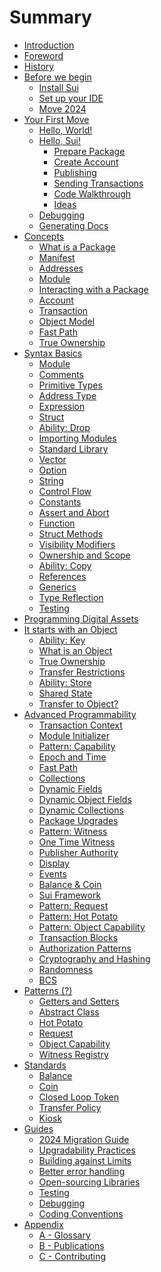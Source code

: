 # Summary

<!--

    Things that we don't have:
        - VM and bytecode
        - why Move is safe
        - double spending and compiler checks
        - borrow checker
        - papers and research behind Move and Sui

        - use capability and not address
        - ownership

    Thoughts:
        - someone will jump, some sections will be skipped, some will be read in a different order;

    Audiences:
        - people who don't know anything about Move
        - people who know Move but don't know Sui
        - people who know Sui but don't know Move
        - people who tried Move and Sui and need more


 -->

<!--

comparison to docs.sui.io
    - strings (+)
    - collections (+)
    - module initializer (+)
    - entry functions (+)
    - one-time-witness (+)
    - patterns
        - capability
        - witness
        - transferable witness
        - hot potato
        - id pointer
    - conventions

- wrapped objects ???
- shared objects
- table and bag
- gas considerations
- custom transfer rules
- object and package versioning

-->

- [Introduction](introduction.md)
- [Foreword]() <!-- foreword.md) -->
- [History](history.md)
- [Before we begin](before-we-begin/README.md)
  - [Install Sui](before-we-begin/install-sui.md)
  - [Set up your IDE](before-we-begin/ide-support.md)
  - [Move 2024](before-we-begin/move-2024.md)
- [Your First Move](your-first-move/README.md)
  - [Hello, World!](your-first-move/hello-world.md)
  - [Hello, Sui!](./your-first-move/hello-sui.md)
    - [Prepare Package]() <!-- ./your-first-move/hello-sui.html#add-the-code) -->
    - [Create Account]() <!-- ./your-first-move/hello-sui.html#set-up-an-account)  -->
    - [Publishing]() <!-- ./your-first-move/hello-sui.html#publish)  -->
    - [Sending Transactions]()
    - [Code Walkthrough]()
    - [Ideas]()
  - [Debugging]() <!-- your-first-move/debugging.md) -->
  - [Generating Docs]() <!-- your-first-move/generating-docs.md) -->
    <!-- TODO:  -->
    <!-- - [Send a Transaction]() -->
- [Concepts](./concepts/README.md)
  - [What is a Package](./concepts/packages.md)
  - [Manifest](./concepts/manifest.md)
  - [Addresses](./concepts/address.md)
  - [Module](./concepts/modules.md)
  - [Interacting with a Package](./concepts/user-interaction.md)
  - [Account](./concepts/what-is-an-account.md)
  - [Transaction](./concepts/what-is-a-transaction.md)
  - [Object Model](./concepts/object-model.md)
  - [Fast Path](./concepts/fast-path.md)
  - [True Ownership](./concepts/true-ownership.md)
- [Syntax Basics](./basic-syntax/README.md)
  - [Module](./basic-syntax/module.md)
  - [Comments](./basic-syntax/comments.md)
  - [Primitive Types](./basic-syntax/primitive-types.md)
  - [Address Type](./basic-syntax/address.md)
  - [Expression](./basic-syntax/expression.md)
  - [Struct](./basic-syntax/struct.md)
  - [Ability: Drop](./basic-syntax/drop-ability.md)
  - [Importing Modules](./basic-syntax/importing-modules.md)
  - [Standard Library](./basic-syntax/standard-library.md)
  - [Vector](./basic-syntax/vector.md)
  - [Option](./basic-syntax/option.md) <!-- Option requires vector -->
  - [String](./basic-syntax/string.md) <!-- String requires vector and option for try_* -->
  - [Control Flow](./basic-syntax/control-flow.md)
  - [Constants](./basic-syntax/constants.md)
  - [Assert and Abort](./basic-syntax/assert-and-abort.md)
  - [Function](./basic-syntax/function.md)
  - [Struct Methods](./basic-syntax/struct-methods.md)
  - [Visibility Modifiers](./basic-syntax/visibility.md)
  - [Ownership and Scope](./basic-syntax/ownership-and-scope.md)
  - [Ability: Copy](./basic-syntax/copy-ability.md)
  - [References](./basic-syntax/references.md)
  - [Generics](./basic-syntax/generics.md)
  - [Type Reflection](./basic-syntax/type-reflection.md)
  - [Testing](./basic-syntax/testing.md)
    <!-- - [Enums]() (./basic-syntax/enums.md) -->
    <!-- - [Macro Functions]() (./basic-syntax/macro-functions.md) -->
    <!--
    Somewhere here we should mention that Move does not enforce a storage model
    -->
    <!--
    Don't forget to give an explainer on what an asset is and how it translates
    to Move and Sui. A reminder to the reader why we are learning all this.
     -->
- [Programming Digital Assets]()
    <!-- - [What is an Asset]()
    - [Asset Lifecycle]()
    - [Asset Transfer]()
    - [Asset Ownership]()
    - [Asset Metadata]() -->
- [It starts with an Object](./object/README.md)
  - [Ability: Key](./object/key-ability.md)
  - [What is an Object]() <!-- (./object/what-is-an-object.md) -->
  - [True Ownership]() <!-- (./object/true-ownership.md) -->
  - [Transfer Restrictions]() <!-- (./object/transfer-restrictions.md) -->
  - [Ability: Store]() <!-- ./object/store-ability.md) -->
  - [Shared State]() <!-- (./object/shared-state.md) -->
  - [Transfer to Object?]()<!-- (./object/transfer-to-object.md) -->
- [Advanced Programmability](./programmability/README.md)
  - [Transaction Context](./programmability/transaction-context.md)
  - [Module Initializer](./programmability/module-initializer.md)
  - [Pattern: Capability](./programmability/capability.md)
  - [Epoch and Time](./programmability/epoch-and-time.md)
  - [Fast Path](./programmability/fast-path.md)
  - [Collections](./programmability/collections.md)
  - [Dynamic Fields](./programmability/dynamic-fields.md)
  - [Dynamic Object Fields](./programmability/dynamic-object-fields.md)
  - [Dynamic Collections](./programmability/dynamic-collections.md)
  - [Package Upgrades]()<!-- (./programmability/package-upgrades.md) -->
  - [Pattern: Witness]() <!-- ./programmability/witness-pattern.md) <!-- Block: from Witness to Display -->
  - [One Time Witness](./programmability/one-time-witness.md)
  - [Publisher Authority](./programmability/publisher.md)
  - [Display](./programmability/display.md) <!-- End Block: from Witness to Display -->
  - [Events](./programmability/events.md)
  - [Balance & Coin]() <!-- ./programmability/balance-and-coin.md) -->
  - [Sui Framework](./programmability/sui-framework.md)
  - [Pattern: Request]() <!-- - [Witness and Abstract Implementation](./programmability/witness-and-abstract-implementation.md) -->
  - [Pattern: Hot Potato]()
  - [Pattern: Object Capability]()
  - [Transaction Blocks]()<!-- (./programmability/transaction-blocks.md) -->
  - [Authorization Patterns]()<!-- (./programmability/authorization-patterns.md) -->
  - [Cryptography and Hashing]()<!-- (./programmability/cryptography-and-hashing.md) -->
  - [Randomness]()<!-- (./programmability/randomness.md) -->
  - [BCS](./programmability/bcs.md)
- [Patterns (?)]()
  - [Getters and Setters]()
  - [Abstract Class]()
  - [Hot Potato]()
  - [Request]()
  - [Object Capability]()
  - [Witness Registry]()
- [Standards]()
  - [Balance]()
  - [Coin]()
  - [Closed Loop Token]()
  - [Transfer Policy]()
  - [Kiosk]()
- [Guides](./guides/README.md)
  - [2024 Migration Guide](./guides/2024-migration-guide.md)
  - [Upgradability Practices](./guides/upgradeability-practices.md)
  - [Building against Limits](./guides/building-against-limits.md)
  - [Better error handling](./guides/better-error-handling.md)
  - [Open-sourcing Libraries]()
  - [Testing]()<!-- (./guides/testing.md) -->
  - [Debugging]()<!-- (./guides/debugging.md) -->
  - [Coding Conventions]()
- [Appendix]()
  - [A - Glossary](./appendix/glossary.md)
  - [B - Publications](./appendix/publications.md)
  - [C - Contributing](./appendix/contributing.md)
  <!-- - [C - References]() (./appendix/references.md) -->
  <!-- - [E - Acknowledgements]() (./appendix/acknowledgements.md) -->

<!--

- [It starts with an Object]()
    - [What is an Object]()
    - [True Ownership]()
    - [Transfer Restrictions]()
    - [Shared State]()
        - [Freezing an Object]()
        - [Mutable Shared State]()
    - [Transfer to Object?]()
- [Patterns]()
    - [Getters and Setters]()
    - [Abstract Class]()
    - [Hot Potato]()
    - [Request + Policy]()
- [Sui Framework]()
    - [Test Scenario]()
    - [Cryptography]()
    - [Hashes](hashes.md)
    - [Randomness]()
    - [ID and UID]()
    - [Public Transfer Functions]()
    - [Share Object]()
    - [Key Ability and UID]()
    - [Balance]()
    - [Coin]()
    - [Token]()
    - [Capability]()
    - [Error Constants]()
